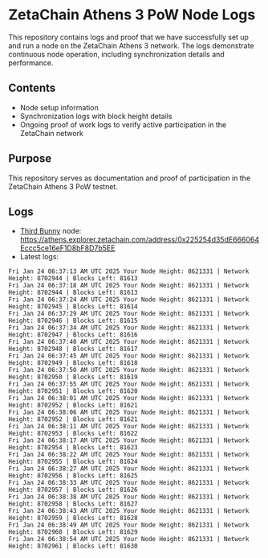 # ZetaChain Athens 3 PoW Node Logs
This repository contains logs and proof that we have successfully set up and run a node on the ZetaChain Athens 3 network. The logs demonstrate continuous node operation, including synchronization details and performance.

## Contents
- Node setup information
- Synchronization logs with block height details
- Ongoing proof of work logs to verify active participation in the ZetaChain network

## Purpose
This repository serves as documentation and proof of participation in the ZetaChain Athens 3 PoW testnet.

## Logs

- [Third Bunny](https://thirdbunny.xyz/) node: https://athens.explorer.zetachain.com/address/0x225254d35dE666064Eccc5ce16eF1D8bF8D7b5EE
- Latest logs:
```
Fri Jan 24 06:37:13 AM UTC 2025 Your Node Height: 8621331 | Network Height: 8702944 | Blocks Left: 81613
Fri Jan 24 06:37:18 AM UTC 2025 Your Node Height: 8621331 | Network Height: 8702944 | Blocks Left: 81613
Fri Jan 24 06:37:24 AM UTC 2025 Your Node Height: 8621331 | Network Height: 8702945 | Blocks Left: 81614
Fri Jan 24 06:37:29 AM UTC 2025 Your Node Height: 8621331 | Network Height: 8702946 | Blocks Left: 81615
Fri Jan 24 06:37:34 AM UTC 2025 Your Node Height: 8621331 | Network Height: 8702947 | Blocks Left: 81616
Fri Jan 24 06:37:40 AM UTC 2025 Your Node Height: 8621331 | Network Height: 8702948 | Blocks Left: 81617
Fri Jan 24 06:37:45 AM UTC 2025 Your Node Height: 8621331 | Network Height: 8702949 | Blocks Left: 81618
Fri Jan 24 06:37:50 AM UTC 2025 Your Node Height: 8621331 | Network Height: 8702950 | Blocks Left: 81619
Fri Jan 24 06:37:55 AM UTC 2025 Your Node Height: 8621331 | Network Height: 8702951 | Blocks Left: 81620
Fri Jan 24 06:38:01 AM UTC 2025 Your Node Height: 8621331 | Network Height: 8702952 | Blocks Left: 81621
Fri Jan 24 06:38:06 AM UTC 2025 Your Node Height: 8621331 | Network Height: 8702952 | Blocks Left: 81621
Fri Jan 24 06:38:11 AM UTC 2025 Your Node Height: 8621331 | Network Height: 8702953 | Blocks Left: 81622
Fri Jan 24 06:38:17 AM UTC 2025 Your Node Height: 8621331 | Network Height: 8702954 | Blocks Left: 81623
Fri Jan 24 06:38:22 AM UTC 2025 Your Node Height: 8621331 | Network Height: 8702955 | Blocks Left: 81624
Fri Jan 24 06:38:27 AM UTC 2025 Your Node Height: 8621331 | Network Height: 8702956 | Blocks Left: 81625
Fri Jan 24 06:38:33 AM UTC 2025 Your Node Height: 8621331 | Network Height: 8702957 | Blocks Left: 81626
Fri Jan 24 06:38:38 AM UTC 2025 Your Node Height: 8621331 | Network Height: 8702958 | Blocks Left: 81627
Fri Jan 24 06:38:43 AM UTC 2025 Your Node Height: 8621331 | Network Height: 8702959 | Blocks Left: 81628
Fri Jan 24 06:38:49 AM UTC 2025 Your Node Height: 8621331 | Network Height: 8702960 | Blocks Left: 81629
Fri Jan 24 06:38:54 AM UTC 2025 Your Node Height: 8621331 | Network Height: 8702961 | Blocks Left: 81630
```
